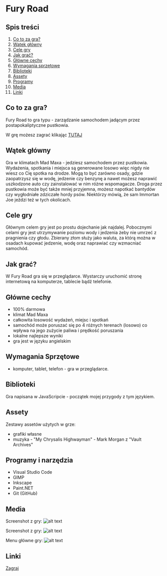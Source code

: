 # Fury Road

## Spis treści

1. [Co to za gra?](projekt/furyroad#co-to-za-gra)
2. [Wątek główny](projekt/furyroad#watek-glowny)
3. [Cele gry](projekt/furyroad#cele-gry)
4. [Jak grać?](projekt/furyroad#jak-grac)
5. [Główne cechy](projekt/furyroad#glowne-cechy)
6. [Wymagania sprzętowe](projekt/furyroad#wymagania)
7. [Biblioteki](projekt/furyroad#biblioteki)
8. [Assety](projekt/furyroad#assety)
9. [Programy](projekt/furyroad#programy-i-narzedzia)
10. [Media](projekt/furyroad#media)
11. [Linki](projekt/furyroad#linki)


<a name="co-to-za-gra"></a>
## Co to za gra?

Fury Road to gra typu - zarządzanie samochodem jadącym przez postapokaliptyczne pustkowia.

W grę możesz zagrać klikając [TUTAJ](sandbox/foryroad/)

<a name="watek-glowny"></a>
## Wątek główny

Gra w klimatach Mad Maxa - jedziesz samochodem przez pustkowia. Wydażenia, spotkania i miejsca są generowane losowo więc nigdy nie wiesz co Cię spotka na drodze. Mogą to być zarówno osady, gdzie zaopatrzysz się w wodę, jedzenie czy benzynę a nawet możesz naprawić uszkodzone auto czy zainstalować w nim różne wspomagacze. Droga przez pustkowia może być także mniej przyjemna, możesz napotkać bantydów czy wygłodniałe zdziczałe hordy psów. Niektórzy mówią, że sam Immortan Joe jeździ też w tych okolicach.


<a name="cele-gry"></a>
## Cele gry

Głównym celem gry jest po prostu dojechanie jak najdalej. Pobocznymi celami gry jest utrzymywanie poziomu wody i jedzenia żeby nie umrzeć z pragnienia czy głodu. Zbierany złom służy jako waluta, za którą można w osadach kupować jedzenie, wodę oraz naprawiać czy wzmacniać samochód.


<a name="jak-grac"></a>
## Jak grać?

W Fury Road gra się w przeglądarce. Wystarczy uruchomić stronę internetową na komputerze, tablecie bądź telefonie.

<a name="glowne-cechy"></a>
## Główne cechy

- 100% darmowa
- klimat Mad Maxa
- całkowita losowość wydażeń, miejsc i spotkań
- samochód może poruszać się po 4 różnych terenach (losowo) co wpływa na jego zużycie paliwa i prędkość poruszania
- lokalne najlepsze wyniki
- gra jest w języku angielskim


<a name="wymagania"></a>
## Wymagania Sprzętowe

- komputer, tablet, telefon - gra w przeglądarce.


<a name="biblioteki"></a>
## Biblioteki

Gra napisana w JavaScripcie - początek mojej przygody z tym językiem.


<a name="assety"></a>
## Assety
	
Zestawy assetów użytych w grze:

- grafiki własne
- muzyka - "My Chrysalis Highwayman" - Mark Morgan z "Vault Archives"


<a name="programy-i-narzedzia"></a>
## Programy i narzędzia

- Visual Studio Code
- GIMP
- Inkscape
- Paint.NET
- Git (GitHub)


<a name="media"></a>
## Media
        
Screenshot z gry: 
![alt text](uploads/images/furyroad2.png "Fury Road - screenshot 1")

Screenshot z gry: 
![alt text](uploads/images/furyroad3.png "Fury Road - screenshot 2")

Menu główne gry: 
![alt text](uploads/images/furyroad4.png "Fury Road - menu główne")


<a name="linki"></a>
## Linki

[Zagraj](sandbox/furyroad/)
